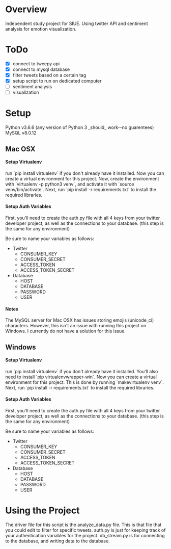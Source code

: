 <h1> Overview </h1>
Independent study project for SIUE. Using twitter API and sentiment analysis for emotion visualization.

# ToDo
- [x] connect to tweepy api
- [x] connect to mysql database
- [x] filter tweets based on a certain tag
- [x] setup script to run on dedicated computer
- [ ] sentiment analysis
- [ ] visualization

<h1> Setup </h1>
Python v3.6.6 (any version of Python 3 _should_ work--no guarentees)
MySQL v8.0.12


<h2> Mac OSX </h2>
<h4> Setup Virtualenv</h4>
run `pip install virtualenv` if you don't already have it installed. Now you can create a virtual environment for this project. 
Now, create the environment with `virtualenv -p python3 venv`, and activate it with `source venv/bin/activate`. 
Next, run `pip install -r requirements.txt` to install the required libraries.
<h4>Setup Auth Variables</h4>
First, you'll need to create the auth.py file with all 4 keys from your twitter developer project, as well as the connections to your database. (this step is the same for any environment)

Be sure to name your variables as follows: 
* Twitter
  * CONSUMER_KEY
  * CONSUMER_SECRET
  * ACCESS_TOKEN
  * ACCESS_TOKEN_SECRET
* Database
  * HOST
  * DATABASE
  * PASSWORD
  * USER

<h4> Notes</h4>
The MySQL server for Mac OSX has issues storing emojis (unicode_ci) characters. However, this isn't an issue with running this project on Windows. I currently do not have a solution for this issue.

<h2> Windows</h2>
<h4> Setup Virtualenv</h4>
run `pip install virtualenv` if you don't already have it installed. You'll also need to install `pip virtualenvwrapper-win`. Now you can create a virtual environment for this project. 
This is done by running `makevirtualenv venv`. 
Next, run `pip install -r requirements.txt` to install the required libraries.

<h4>Setup Auth Variables</h4>
First, you'll need to create the auth.py file with all 4 keys from your twitter developer project, as well as the connections to your database. (this step is the same for any environment)

Be sure to name your variables as follows: 
* Twitter
  * CONSUMER_KEY
  * CONSUMER_SECRET
  * ACCESS_TOKEN
  * ACCESS_TOKEN_SECRET
* Database
  * HOST
  * DATABASE
  * PASSWORD
  * USER
  
  
# Using the Project
The driver file for this script is the analyze_data.py file. This is that file that you could edit to filter for specific tweets. 
auth.py is just for keeping track of your authentication variables for the project. 
db_stream.py is for connecting to the database, and writing data to the database. 
